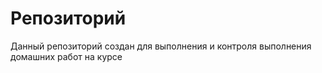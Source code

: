# Репозиторий

Данный репозиторий
создан для выполнения
и контроля выполнения
домашних работ
на курсе


